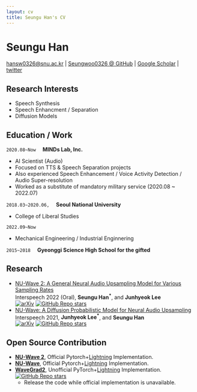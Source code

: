 ```yaml
---
layout: cv
title: Seungu Han's CV
---
```

# Seungu Han

<div id="webaddress">
<a href="hansw0326@snu.ac.kr">hansw0326@snu.ac.kr</a>
| <a href="https://github.com/Seungwoo0326">Seungwoo0326 @ GitHub</a>  
  | <a href="https://scholar.google.com/citations?authuser=1&user=GTu0FqkAAAAJ">Google Scholar</a>
    |   <a href="https://twitter.com/Seungu_Han">twitter</a>
</div>

## Research Interests
- Speech Synthesis
- Speech Enhancment / Separation
- Diffusion Models

## Education / Work
`2020.08~Now`
 __MINDs Lab, Inc.__
- AI Scientist (Audio)
- Focused on TTS & Speech Separation projects
- Also experienced Speech Enhancement / Voice Activity Detection / Audio Super-resolution
- Worked as a substitute of mandatory military service (2020.08 ~ 2022.07)

`2018.03~2020.06,`
 __Seoul National University__
- College of Liberal Studies

`2022.09~Now`
- Mechanical Engineering / Industrial Enginnering

`2015~2018`
 __Gyeonggi Science High School for the gifted__

## Research
- [NU-Wave 2: A General Neural Audio Upsampling Model for Various Sampling Rates](https://arxiv.org/abs/2206.08545) \
Interspeech 2022 (Oral), **<b>Seungu Han<sup>*</sup></b>**, and <b>Junhyeok Lee</b> \
[![arXiv](https://img.shields.io/badge/arXiv-2206.08545-brightgreen.svg?style=flat-square)](https://arxiv.org/abs/2206.08545) [![GitHub Repo stars](https://img.shields.io/github/stars/mindslab-ai/nuwave2?color=yellow&label=Stars&logo=github&style=flat-square)](https://github.com/mindslab-ai/nuwave2)
- [NU-Wave: A Diffusion Probabilistic Model for Neural Audio Upsampling](https://arxiv.org/abs/2104.02321) \
Interspeech 2021, <b>Junhyeok Lee<sup>*</sup></b>, and **<b>Seungu Han</b>** \
[![arXiv](https://img.shields.io/badge/arXiv-2104.02321-brightgreen.svg?style=flat-square)](https://arxiv.org/abs/2104.02321) [![GitHub Repo stars](https://img.shields.io/github/stars/mindslab-ai/nuwave?color=yellow&label=Stars&logo=github&style=flat-square)](https://github.com/mindslab-ai/nuwave)

## Open Source Contribution
- **[NU-Wave 2](https://arxiv.org/abs/2206.08545)**, Official Pytorch+[Lightning](https://github.com/PyTorchLightning/pytorch-lightning) Implementation.
- **[NU-Wave](https://arxiv.org/abs/2104.02321)**, Official Pytorch+[Lightning](https://github.com/PyTorchLightning/pytorch-lightning) Implementation.
- **[WaveGrad2](https://arxiv.org/abs/2106.09660)**, Unofficial PyTorch+[Lightning](https://github.com/PyTorchLightning/pytorch-lightning) Implementation.\
[![GitHub Repo stars](https://img.shields.io/github/stars/mindslab-ai/wavegrad2?color=yellow&label=Stars&logo=github&style=flat-square)](https://github.com/mindslab-ai/wavegrad2)
    - Release the code while official implementation is unavailable.
